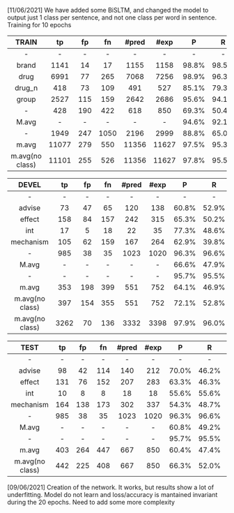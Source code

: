 [11/06/2021] We have added some BiSLTM, and changed the model to output just 1 class per sentence, and not one class per word in sentence. Training for 10 epochs

|      TRAIN      	|   tp  	|  fp 	|  fn  	| #pred 	|  #exp 	|   P   	|   R   	|   F1  	|
|:---------------:	|:-----:	|:---:	|:----:	|:-----:	|:-----:	|:-----:	|:-----:	|:-----:	|
|        -        	|   -   	|  -  	|   -  	|   -   	|   -   	|   -   	|   -   	|   -   	|
|      brand      	|  1141 	|  14 	|  17  	|  1155 	|  1158 	| 98.8% 	| 98.5% 	| 98.7% 	|
|       drug      	|  6991 	|  77 	|  265 	|  7068 	|  7256 	| 98.9% 	| 96.3% 	| 97.6% 	|
|      drug_n     	|  418  	|  73 	|  109 	|  491  	|  527  	| 85.1% 	| 79.3% 	| 82.1% 	|
|      group      	|  2527 	| 115 	|  159 	|  2642 	|  2686 	| 95.6% 	| 94.1% 	| 94.9% 	|
|        -        	|  428  	| 190 	|  422 	|  618  	|  850  	| 69.3% 	| 50.4% 	| 58.3% 	|
|      M.avg      	|   -   	|  -  	|   -  	|   -   	|   -   	| 94.6% 	| 92.1% 	| 93.3% 	|
|        -        	|  1949 	| 247 	| 1050 	|  2196 	|  2999 	| 88.8% 	| 65.0% 	| 75.0% 	|
|      m.avg      	| 11077 	| 279 	|  550 	| 11356 	| 11627 	| 97.5% 	| 95.3% 	| 96.4% 	|
| m.avg(no class) 	| 11101 	| 255 	|  526 	| 11356 	| 11627 	| 97.8% 	| 95.5% 	| 96.6% 	|

|      DEVEL      	|  tp  	|  fp 	|  fn 	| #pred 	| #exp 	|   P   	|   R   	|   F1  	|
|:---------------:	|:----:	|:---:	|:---:	|:-----:	|:----:	|:-----:	|:-----:	|:-----:	|
|        -        	|   -  	|  -  	|  -  	|   -   	|   -  	|   -   	|   -   	|   -   	|
|      advise     	|  73  	|  47 	|  65 	|  120  	|  138 	| 60.8% 	| 52.9% 	| 56.6% 	|
|      effect     	|  158 	|  84 	| 157 	|  242  	|  315 	| 65.3% 	| 50.2% 	| 56.7% 	|
|       int       	|  17  	|  5  	|  18 	|   22  	|  35  	| 77.3% 	| 48.6% 	| 59.6% 	|
|    mechanism    	|  105 	|  62 	| 159 	|  167  	|  264 	| 62.9% 	| 39.8% 	| 48.7% 	|
|        -        	|  985 	|  38 	|  35 	|  1023 	| 1020 	| 96.3% 	| 96.6% 	| 96.4% 	|
|      M.avg      	|   -  	|  -  	|  -  	|   -   	|   -  	| 66.6% 	| 47.9% 	| 55.4% 	|
|        -        	|   -  	|  -  	|  -  	|   -   	|   -  	| 95.7% 	| 95.5% 	| 95.6% 	|
|      m.avg      	|  353 	| 198 	| 399 	|  551  	|  752 	| 64.1% 	| 46.9% 	| 54.2% 	|
| m.avg(no class) 	|  397 	| 154 	| 355 	|  551  	|  752 	| 72.1% 	| 52.8% 	| 60.9% 	|
| m.avg(no class) 	| 3262 	|  70 	| 136 	|  3332 	| 3398 	| 97.9% 	| 96.0% 	| 96.9% 	|

|       TEST      	|  tp 	|  fp 	|  fn 	| #pred 	| #exp 	|   P   	|   R   	|   F1  	|
|:---------------:	|:---:	|:---:	|:---:	|:-----:	|:----:	|:-----:	|:-----:	|:-----:	|
|        -        	|  -  	|  -  	|  -  	|   -   	|   -  	|   -   	|   -   	|   -   	|
|      advise     	|  98 	|  42 	| 114 	|  140  	|  212 	| 70.0% 	| 46.2% 	| 55.7% 	|
|      effect     	| 131 	|  76 	| 152 	|  207  	|  283 	| 63.3% 	| 46.3% 	| 53.5% 	|
|       int       	|  10 	|  8  	|  8  	|   18  	|  18  	| 55.6% 	| 55.6% 	| 55.6% 	|
|    mechanism    	| 164 	| 138 	| 173 	|  302  	|  337 	| 54.3% 	| 48.7% 	| 51.3% 	|
|        -        	| 985 	|  38 	|  35 	|  1023 	| 1020 	| 96.3% 	| 96.6% 	| 96.4% 	|
|      M.avg      	|  -  	|  -  	|  -  	|   -   	|   -  	| 60.8% 	| 49.2% 	| 54.0% 	|
|        -        	|  -  	|  -  	|  -  	|   -   	|   -  	| 95.7% 	| 95.5% 	| 95.6% 	|
|      m.avg      	| 403 	| 264 	| 447 	|  667  	|  850 	| 60.4% 	| 47.4% 	| 53.1% 	|
| m.avg(no class) 	| 442 	| 225 	| 408 	|  667  	|  850 	| 66.3% 	| 52.0% 	| 58.3% 	|


[09/06/2021] Creation of the network. It works, but results show a lot of underfitting. Model do not learn and loss/accuracy is mantained invariant during the 20 epochs. Need to add some more complexity
